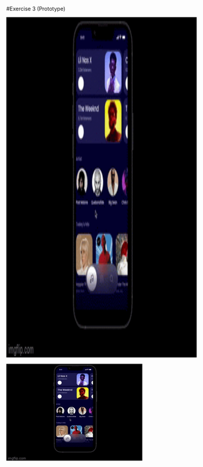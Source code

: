 
#Exercise 3 (Prototype)

<img src="https://github.com/RaymondRaman/Figma/blob/main/Exercise%203(Prototype)/7cm0zb.gif" width="800" height = "900">


![](https://github.com/RaymondRaman/Figma/blob/main/Exercise%203(Prototype)/7cm0zb.gif)
